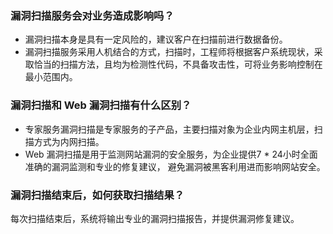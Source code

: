 ### 漏洞扫描服务会对业务造成影响吗？
- 漏洞扫描本身是具有一定风险的，建议客户在扫描前进行数据备份。
- 漏洞扫描服务采用人机结合的方式，扫描时，工程师将根据客户系统现状，采取恰当的扫描方法，且均为检测性代码，不具备攻击性，可将业务影响控制在最小范围内。

### 漏洞扫描和 Web 漏洞扫描有什么区别？
- 专家服务漏洞扫描是专家服务的子产品，主要扫描对象为企业内网主机层，扫描方式为内网扫描。
- Web 漏洞扫描是用于监测网站漏洞的安全服务，为企业提供7 * 24小时全面准确的漏洞监测和专业的修复建议， 避免漏洞被黑客利用进而影响网站安全。

### 漏洞扫描结束后，如何获取扫描结果？
每次扫描结束后，系统将输出专业的漏洞扫描报告，并提供漏洞修复建议。
